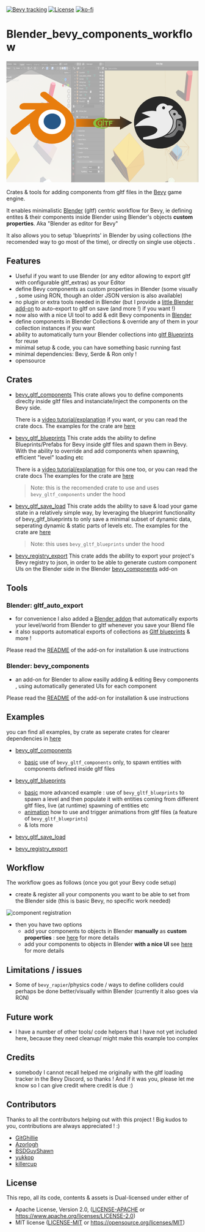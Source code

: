 [![Bevy tracking](https://img.shields.io/badge/Bevy%20tracking-released%20version-lightblue)](https://github.com/bevyengine/bevy/blob/main/docs/plugins_guidelines.md#main-branch-tracking)
[![License](https://img.shields.io/crates/l/bevy_gltf_components)](https://github.com/kaosat-dev/Blender_bevy_components_workflow/blob/main/LICENSE.md)
[![ko-fi](https://ko-fi.com/img/githubbutton_sm.svg)](https://ko-fi.com/F1F5TO32O)

# Blender_bevy_components_workflow

![demo](./docs/blender_bevy.png)

Crates & tools for adding components from gltf files in the [Bevy](https://bevyengine.org/) game engine.

It enables minimalistic [Blender](https://www.blender.org/) (gltf) centric workflow for Bevy, ie defining entites & their components
inside Blender using Blender's objects **custom properties**. 
Aka "Blender as editor for Bevy"

It also allows you to setup 'blueprints' in Blender by using collections (the recomended way to go most of the time), or directly on single use objects .

## Features

* Useful if you want to use Blender (or any editor allowing to export gltf with configurable gltf_extras) as your Editor
* define Bevy components as custom properties in Blender (some visually , some using RON, though an older JSON version is also available)
* no plugin or extra tools needed in Blender (but I provide a [little Blender add-on](./tools/gltf_auto_export/README.md) to auto-export to gltf on save (and more !) if you want !)
* now also with a nice UI tool to add & edit Bevy components in [Blender](./tools/bevy_components/README.md)
* define components in Blender Collections & override any of them in your collection instances if you want
* ability to automatically turn your Blender collections into [gltf Blueprints](./crates/bevy_gltf_blueprints/README.md) for reuse
* minimal setup & code,  you can have something basic running fast
* minimal dependencies: Bevy, Serde & Ron only !
* opensource 


## Crates

- [bevy_gltf_components](./crates/bevy_gltf_components/) This crate allows you to define components direclty inside gltf files and instanciate/inject the components on the Bevy side.

    There is a [video tutorial/explanation](https://youtu.be/-lcScjQCA3c) if you want, or you can read the crate docs.
    The examples for the crate are [here](./examples/bevy_gltf_components/)

- [bevy_gltf_blueprints](./crates/bevy_gltf_blueprints/) This crate adds the ability to define Blueprints/Prefabs for Bevy inside gltf files and spawn them in Bevy. With the ability to override and add components when spawning, efficient "level" loading etc

    There is a [video tutorial/explanation](https://youtu.be/CgyNtwgYwdM) for this one too, or you can read the crate docs
    The examples for the crate are [here](./examples/bevy_gltf_blueprints/)
    > Note: this is the recomended crate to use and uses ```bevy_gltf_components``` under the hood

- [bevy_gltf_save_load](./crates/bevy_gltf_save_load/) This crate adds the ability to save & load your game state in a relatively simple way, by leveraging the blueprint functionality of 
bevy_gltf_blueprints to only save a minimal subset of dynamic data, seperating dynamic & static parts of levels etc.
The examples for the crate are [here](./examples/bevy_gltf_save_load/)
    > Note: this uses ```bevy_gltf_blueprints``` under the hood

- [bevy_registry_export](./crates/bevy_registry_export/) This crate adds the ability to export your project's Bevy registry to json, in order to be able to generate custom component UIs on the Blender side in the Blender [bevy_components](./tools/bevy_components/README.md) add-on
 

## Tools

### Blender: gltf_auto_export

- for convenience I also added a [Blender addon](./tools/gltf_auto_export/README.md) that automatically exports your level/world from Blender to gltf whenever you save your Blend file
- it also supports automatical exports of collections as [Gltf blueprints](./crates/bevy_gltf_blueprints/README.md) & more !

Please read the [README]((./tools/gltf_auto_export/README.md)) of the add-on for installation & use instructions

### Blender: bevy_components

- an add-on for Blender to allow easilly adding & editing Bevy components , using automatically generated UIs for each component

Please read the [README]((./tools/bevy_components/README.md)) of the add-on for installation & use instructions



## Examples

you can find all examples, by crate as seperate crates for clearer dependencies in [here](./examples/)

- [bevy_gltf_components](./examples/bevy_gltf_components/) 
    * [basic](./examples/bevy_gltf_components/basic/) use of ```bevy_gltf_components``` only, to spawn entities with components defined inside gltf files

- [bevy_gltf_blueprints](./examples/bevy_gltf_blueprints/) 
    * [basic](./examples/bevy_gltf_blueprints/basic/) more advanced example : use of ```bevy_gltf_blueprints``` to spawn a level and then populate it with entities coming from different gltf files, live (at runtime) spawning of entities etc
    * [animation](./examples/bevy_gltf_blueprints/animation/) how to use and trigger animations from gltf files (a feature of ```bevy_gltf_blueprints```)
    * & lots more

- [bevy_gltf_save_load](./examples/bevy_gltf_save_load/) 

- [bevy_registry_export](./examples/bevy_registry_export/) 


## Workflow

The workflow goes as follows (once you got your Bevy code setup)

- create & register all your components you want to be able to set from the Blender side (this is basic Bevy, no specific work needed)

![component registration](./docs/component_registration.png)

- then you have two options
    - add your components to objects in Blender **manually** as **custom properties**  : see [here](./README-workflow-classic.md) for more details
    - add your components to objects in Blender **with a nice UI** see [here](./README-workflow-ui.md) for more details 

## Limitations / issues
- Some of `bevy_rapier`/physics code / ways to define colliders could perhaps be done better/visually within Blender (currently it also goes via RON)

## Future work
- I have a number of other tools/ code  helpers that I have not yet included here, because they need cleanup/ might make this example too complex

## Credits

- somebody I cannot recall helped me originally with the gltf loading tracker in the Bevy Discord, so thanks ! And if it was you, please let me know so I can give credit where credit is due :)

## Contributors

Thanks to all the contributors helping out with this project ! Big kudos to you, contributions are always appreciated ! :)

- [GitGhillie](https://github.com/GitGhillie)
- [Azorlogh](https://github.com/Azorlogh)
- [BSDGuyShawn](https://github.com/BSDGuyShawn)
- [yukkop](https://github.com/yukkop)
- [killercup](https://github.com/killercup)

## License

This repo, all its code, contents & assets is Dual-licensed under either of

- Apache License, Version 2.0, ([LICENSE-APACHE](./LICENSE_APACHE.md) or https://www.apache.org/licenses/LICENSE-2.0)
- MIT license ([LICENSE-MIT](./LICENSE_MIT.md) or https://opensource.org/licenses/MIT)
